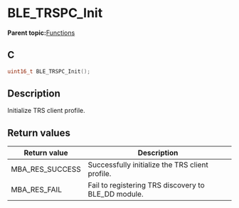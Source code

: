 # BLE\_TRSPC\_Init

**Parent topic:**[Functions](GUID-C056A2CF-1E57-4229-B9F2-835FBF22B85E.md)

## C

```c
uint16_t BLE_TRSPC_Init();
```

## Description

Initialize TRS client profile.

## Return values

|Return value|Description|
|------------|-----------|
|MBA\_RES\_SUCCESS|Successfully initialize the TRS client profile.|
|MBA\_RES\_FAIL|Fail to registering TRS discovery to BLE\_DD module.|

